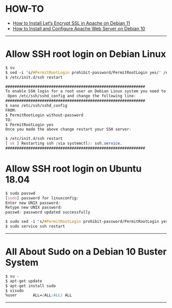 # HOW-TO
- [How to Install Let’s Encrypt SSL in Apache on Debian 11](https://www.itzgeek.com/how-tos/linux/debian/how-to-install-lets-encrypt-ssl-certificate-in-apache-on-debian-11.html)
- [How to Install and Configure Apache Web Server on Debian 10](https://vitux.com/debian-apache/)
---
# Allow SSH root login on Debian Linux
```css
$ su
$ sed -i 's/#PermitRootLogin prohibit-password/PermitRootLogin yes/' /etc/ssh/sshd_config
$ /etc/init.d/ssh restart
```
```css
#############################################################
To enable SSH login for a root user on Debian Linux system you need to first configure SSH server.
 Open /etc/ssh/sshd_config and change the following line:
#############################################################
$ nano /etc/ssh/sshd_config
FROM:
$ PermitRootLogin without-password
TO:
$ PermitRootLogin yes
Once you made the above change restart your SSH server:

$ /etc/init.d/ssh restart
[ ok ] Restarting ssh (via systemctl): ssh.service.
#############################################################
```
# Allow SSH root login on Ubuntu 18.04
```css
$ sudo passwd
[sudo] password for linuxconfig: 
Enter new UNIX password: 
Retype new UNIX password: 
passwd: password updated successfully

$ sudo sed -i 's/#PermitRootLogin prohibit-password/PermitRootLogin yes/' /etc/ssh/sshd_config
$ sudo service ssh restart
```
---
# All About Sudo on a Debian 10 Buster System
```css
$ su -
$ apt-get update
$ apt-get install sudo
$ visudo
%user       ALL=(ALL:ALL) ALL
```
---
